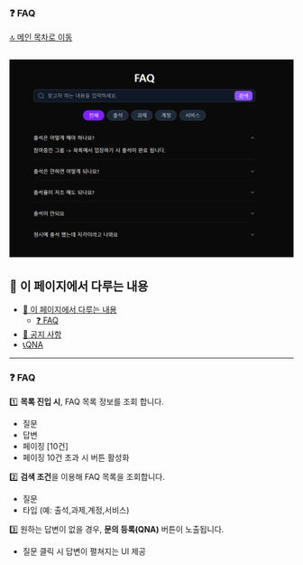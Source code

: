 ### ❓ FAQ

[🔝 메인 목차로 이동](../../README.md)

## ![../../Settings/image/faq.PNG](../../Settings/image/faq.PNG)


## 🧭 이 페이지에서 다루는 내용

- [🧭 이 페이지에서 다루는 내용](#-이-페이지에서-다루는-내용)
    - [❓ FAQ](./faq.md)
- [📢 공지 사항](./notice.md)
- [📞QNA](./qna.md)

---

### ❓ FAQ


1️⃣ **목록 진입 시**, FAQ 목록 정보를 조회 합니다.
- 질문
- 답변
- 페이징 [10건]
- 페이징 10건 초과 시 버튼 활성화

2️⃣ **검색 조건**을 이용해 FAQ 목록을 조회합니다.
- 질문
- 타입 (예: 출석,과제,계정,서비스)

3️⃣ 원하는 답변이 없을 경우, **문의 등록(QNA)** 버튼이 노출됩니다.
- 질문 클릭 시 답변이 펼쳐지는 UI 제공
